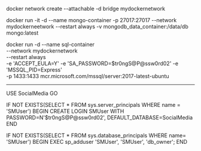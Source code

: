docker network create --attachable -d bridge mydockernetwork

docker run -it -d --name mongo-container -p 27017:27017 --network mydockerneetwork --restart always -v mongodb_data_container:/data/db mongo:latest

docker run -d --name sql-container \
--network mydockernetwork \
--restart always \
-e 'ACCEPT_EULA=Y' -e 'SA_PASSWORD=$tr0ngS@P@ssw0rd02' -e 'MSSQL_PID=Express' \
-p 1433:1433 mcr.microsoft.com/mssql/server:2017-latest-ubuntu




-------


USE SocialMedia
GO

IF NOT EXISTS(SELECT * FROM sys.server_principals WHERE name = 'SMUser')
BEGIN
    CREATE LOGIN SMUser WITH PASSWORD=N'$tr0ngS@P@ssw0rd02', DEFAULT_DATABASE=SocialMedia
END

IF NOT EXISTS(SELECT * FROM sys.database_principals WHERE name= 'SMUser')
BEGIN
    EXEC sp_adduser 'SMUser', 'SMUser', 'db_owner';
END